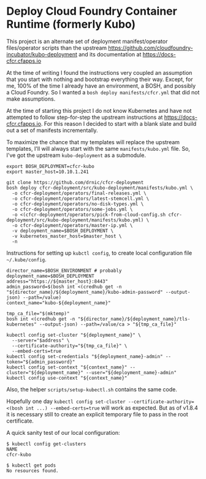 # Deploy Cloud Foundry Container Runtime (formerly Kubo)

This project is an alternate set of deployment manifest/operator files/operator scripts than the upstream https://github.com/cloudfoundry-incubator/kubo-deployment and its documentation at https://docs-cfcr.cfapps.io

At the time of writing I found the instructions very coupled an assumption that you start with nothing and bootstrap everything their way. Except, for me, 100% of the time I already have an environment, a BOSH, and possibly a Cloud Foundry. So I wanted a `bosh deploy manifests/cfcr.yml` that did not make assumptions.

At the time of starting this project I do not know Kubernetes and have not attempted to follow step-for-step the upstream instructions at https://docs-cfcr.cfapps.io. For this reason I decided to start with a blank slate and build out a set of manifests incrementally.

To maximize the chance that my templates will replace the upstream templates, I'll will always start with the same `manifests/kubo.yml` file. So, I've got the upstream `kubo-deployment` as a submodule.

```
export BOSH_DEPLOYMENT=cfcr-kubo
export master_host=10.10.1.241

git clone https://github.com/drnic/cfcr-deployment
bosh deploy cfcr-deployment/src/kubo-deployment/manifests/kubo.yml \
  -o cfcr-deployment/operators/final-releases.yml \
  -o cfcr-deployment/operators/latest-stemcell.yml \
  -o cfcr-deployment/operators/no-disk-types.yml \
  -o cfcr-deployment/operators/some-jobs.yml \
  -o <(cfcr-deployment/operators/pick-from-cloud-config.sh cfcr-deployment/src/kubo-deployment/manifests/kubo.yml) \
  -o cfcr-deployment/operators/master-ip.yml \
  -v deployment_name=$BOSH_DEPLOYMENT \
  -v kubernetes_master_host=$master_host \
  -n
```

Instructions for setting up `kubctl config`, to create local configuration file `~/.kube/config`.

```
director_name=$BOSH_ENVIRONMENT # probably
deployment_name=$BOSH_DEPLOYMENT
address="https://${master_host}:8443"
admin_password=$(bosh int <(credhub get -n "${director_name}/${deployment_name}/kubo-admin-password" --output-json) --path=/value)
context_name="kubo-${deployment_name}"

tmp_ca_file="$(mktemp)"
bosh int <(credhub get -n "${director_name}/${deployment_name}/tls-kubernetes" --output-json) --path=/value/ca > "${tmp_ca_file}"

kubectl config set-cluster "${deployment_name}" \
  --server="$address" \
  --certificate-authority="${tmp_ca_file}" \
  --embed-certs=true
kubectl config set-credentials "${deployment_name}-admin" --token="${admin_password}"
kubectl config set-context "${context_name}" --cluster="${deployment_name}" --user="${deployment_name}-admin"
kubectl config use-context "${context_name}"
```

Also, the helper `scripts/setup-kubectl.sh` contains the same code.

Hopefully one day `kubectl config set-cluster --certificate-authority=<(bosh int ...) --embed-certs=true` will work as expected. But as of v1.8.4 it is necessary still to create an explicit temporary file to pass in the root certificate.

A quick sanity test of our local configuration:

```
$ kubectl config get-clusters
NAME
cfcr-kubo

$ kubectl get pods
No resources found.
```
